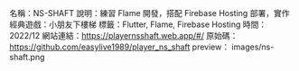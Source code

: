 名稱：NS-SHAFT 
說明：練習 Flame 開發，搭配 Firebase Hosting 部署，實作經典遊戲：小朋友下樓梯
標籤：Flutter, Flame, Firebase Hosting
時間：2022/12
網站連結：https://playernsshaft.web.app/#/
原始碼：https://github.com/easylive1989/player_ns_shaft
preview： images/ns-shaft.png